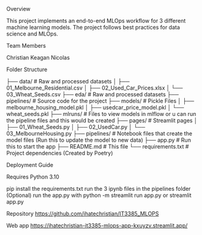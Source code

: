 Overview

This project implements an end-to-end MLOps workflow for 3 different machine learning models. The project follows best practices for data science and MLOps.


Team Members

Christian
Keagan
Nicolas


Folder Structure

├── data/                 # Raw and processed datasets
│   ├── 01_Melbourne_Residential.csv
│   ├── 02_Used_Car_Prices.xlsx
│   └── 03_Wheat_Seeds.csv
├── eda/                  # Raw and processed datasets
├── pipelines/            # Source code for the project
├── models/               # Pickle Files
│   ├── melbourne_housing_model.pkl
│   ├── usedcar_price_model.pkl
│   └── wheat_seeds.pkl
├── mlruns/               # Files to view models in mlflow or u can run the pipeline files and this would be created
├── pages/                # Streamlit pages 
│   ├── 01_Wheat_Seeds.py
│   ├── 02_UsedCar.py
│   └── 03_MelbourneHousing.py
├── pipelines/            # Notebook files that create the model files (Run this to update the model to new data)
├── app.py # Run this to start the app
├── README.md             # This file
└── requirements.txt      # Project dependencies (Created by Poetry)


Deployment Guide

Requires Python 3.10

pip install the requirements.txt
run the 3 ipynb files in the pipelines folder (Optional)
run the app.py with 
python -m streamlit run app.py 
or 
streamlit app.py


Repository
https://github.com/ihatechristian/IT3385_MLOPS

Web app
https://ihatechristian-it3385-mlops-app-kxuyzv.streamlit.app/

